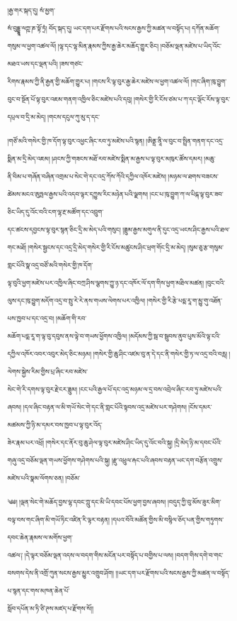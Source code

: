 ﻿  
།རྒྱ་གར་སྐད་དུ། སཾ་མྱག་  
སཾ་བུདྡྷཱ་ལཀྵ་ཎ་སྟོ་ཏྲཾ། བོད་སྐད་དུ། ཡང་དག་པར་རྫོགས་པའི་སངས་རྒྱས་ཀྱི་མཚན་ལ་བསྟོད་པ། དཀོན་མཆོག་གསུམ་ལ་ཕྱག་འཚལ་ལོ། །ལྷ་དང་ལྷ་མིན་རྣམས་ཀྱིས་རྒྱ་ཆེར་མཆོད་གྱུར་ཅིང། །བཅོམ་ལྡན་མཛེས་པ་ཡིད་འོང་མཐའ་ཡས་དང་ལྡན་པའི། །ཟས་གཙང་  
རིགས་རྣམས་ཀྱི་ནི་རྒྱན་གྱི་མཆོག་གྱུར་པ། །གངས་རི་ལྟ་བུར་རྒྱ་ཆེར་མཛེས་ལ་ཕྱག་འཚལ་ལོ། །གང་ཞིག་ཁུ་བྱུག་བུང་བ་སྔོན་པོ་ལྟ་བུར་འཇམ་གནག་འཁྱིལ་ཅིང་མཛེས་པའི་དབུ། །གསེར་གྱི་རི་ངོས་ཙམ་པ་ཀ་དང་ལྡོང་རོས་ལྟ་བུར་དཔྲལ་བ་དྲི་མ་མེད། །གངས་དངུལ་ཀུ་མུ་ད་དང་  
  
།གཙོ་མའི་གསེར་གྱི་ཁ་དོག་ལྟ་བུར་འཕྱང་ཞིང་རབ་ཏུ་མཛེས་པའི་སྙན། །ཨིནྡྲ་ནཱི་ལ་བུང་བ་སྤྲིན་གནག་དང་འདྲ་སྨིན་མ་དྲི་མེད་འཇམ། །ཤངས་ཀྱི་གཟངས་མཐོ་རབ་མཛེས་སྨིན་མ་རྒྱས་པ་ལྟ་བུར་མཁུར་ཚོས་དམར། །མཆུ་  
ནི་བིམ་པ་གཞོན་བཞིན་འགྲམ་པ་སེང་གེ་དང་འདྲ་ཀོས་ཀོའི་དཀྱིལ་འཁོར་མཛེས། །མཉམ་ལ་ཐགས་བཟངས་ཚེམས་མངའ་ཨུཏྤལ་རྒྱས་པའི་འདབ་ལྟར་དཀྱུས་རིང་མཉེན་པའི་ལྗགས། །ངང་པ་ཁུ་བྱུག་ཀ་ལ་པིངྐ་ལྟ་བུར་ཟབ་ཅིང་ཡིད་དུ་འོང་བའི་ངག་ལྷ་རྔ་མཚོག་དང་འབྲུག་  
དང་ཚངས་དབྱངས་ལྟ་བུར་སྙན་ཅིང་དྲི་མ་མེད་པའི་གསུང། །ཟླུམ་རྒྱས་མགུལ་ནི་དུང་འདྲ་ཡངས་ཤིང་རྒྱས་པའི་ཐལ་གང་མཐོ། །གསེར་སྦྱངས་དང་འདྲ་དྲི་མེད་གསེར་གྱི་རི་ངོས་མཚུངས་ཤིང་ཕྲག་གོང་དྲི་མ་མེད། །སུམ་ཅུ་རྩ་གསུམ་གླང་པོའི་སྣ་འདྲ་བཙོ་མའི་གསེར་གྱི་ཁ་དོག་  
ལྟ་བུའི་ཕྱག་མཛེས་པར་འཁྱིལ་ཞིང་བཀྲ་ཤིས་ལྕགས་ཀྱུ་ཉ་དང་འཁོར་ལོ་དག་གིས་ཕྱག་མཐིལ་མཚན། །བུང་བའི་ལུས་དང་ཁུ་བྱུག་མདོག་འདྲ་བ་སྤུ་རེ་རེ་ནས་གཡས་ལེགས་པར་འཁྱིལ། །གསེར་གྱི་རི་རྩེ་པདྨ་རཱ་ག་མྱུ་གུ་འཐོན་པས་ཁྱབ་པ་དང་འདྲ་བ། །མཆོག་གི་རབ་  
མཆོག་པདྨ་རཱ་ག་ལྟ་བུ་དབུས་ནས་ལྟེ་བ་གཡས་ཕྱོགས་འཁྱིལ། །མདོམས་ཀྱི་སྦ་བ་སྦུབས་ནུབ་པུས་མོའི་ལྟ་ངའི་དཀྱིལ་འཁོར་འབར་འབུར་མེད་ཅིང་མཉམ། །གསེར་གྱི་ཆུ་ཤིང་འཛམ་བུ་ན་དེ་དང་ནི་གསེར་གྱི་ཏ་ལ་འདྲ་བའི་བརླ། །ལེགས་སྐྱེས་རིམ་གྱིས་པྲ་ཞིང་རབ་མཛེས་  
སེང་གེ་རི་དགས་ལྟ་བུར་རྗེ་ངར་ཟླུམ། །ངང་པའི་རྒྱལ་པོ་དང་འདྲ་མཉམ་ལ་དྲ་བས་འབྲེལ་ཞིང་རབ་ཏུ་མཛེས་པའི་ཞབས། །དལ་ཞིང་བརྟན་ལ་མི་གཡོ་སེང་གེ་དང་ནི་གླང་པོའི་སྟབས་འདྲ་མཛེས་པར་གཤེགས། །ངོས་དམར་མཚམས་ཀྱི་ཉི་མ་དམར་བས་ཁྱབ་པ་ལྟ་བུར་འོད་  
ཟེར་རྣམ་པར་འཕྲོ། །གསེར་དང་ནོར་བུ་ཆུ་ཤེལ་ལྟ་བུར་མཛེས་ཤིང་ཡིད་དུ་འོང་བའི་སྐུ། །དྲི་མེད་ཉི་མ་དབང་པོའི་གཞུ་འདྲ་བཅོམ་ལྡན་གཡས་ཕྱོགས་གཤེགས་པའི་སྐུ། །རྫུ་འཕྲུལ་རྐང་པའི་ཞབས་བརྟན་ཡང་དག་བརྩོན་འགྲུས་མཛེས་པའི་སྣམ་ལོགས་ཅན། །བཅོམ་  
  
༄༅། །ལྡན་སེང་གེ་མཆོད་བྱས་ལྷ་དབང་ཀླུ་དང་མི་ཡི་དབང་པོས་ཕྱག་བྱས་ཞབས། །བདུད་ཀྱི་བུ་མོས་ཟུར་མིག་བལྟ་བས་གང་ཞིག་མི་གཡོ་ཏིང་འཛིན་རི་ལྟར་བརྟན། །དཔའ་བོའི་མཚོན་གྱིས་མི་བསྙིལ་ཅོད་པན་གྱིས་གཏུགས་དབང་ཆེན་རྣམས་ལ་མགོས་ཕྱག་  
འཚལ༑ །དེ་ལྟར་བཅོམ་ལྡན་འདས་ལ་བདག་གིས་མངོན་པར་བསྟོད་པ་བགྱིས་པ་ལས། །བདག་གིས་དགེ་བ་གང་བསགས་དེས་ནི་འགྲོ་ཀུན་སངས་རྒྱས་མྱུར་འགྲུབ་ཤོག། །།ཡང་དག་པར་རྫོགས་པའི་སངས་རྒྱས་ཀྱི་མཚན་ལ་བསྟོད་པ་སྙན་དང་གས་མཁན་ཆེན་པོ་  
སློབ་དཔོན་མ་ཏི་ཙི་ཊས་མཛད་པ་རྫོགས་སོ།།  
  
  
